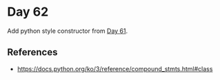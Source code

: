 # Day 62

Add python style constructor from [Day 61](../061).


## References

* https://docs.python.org/ko/3/reference/compound_stmts.html#class

